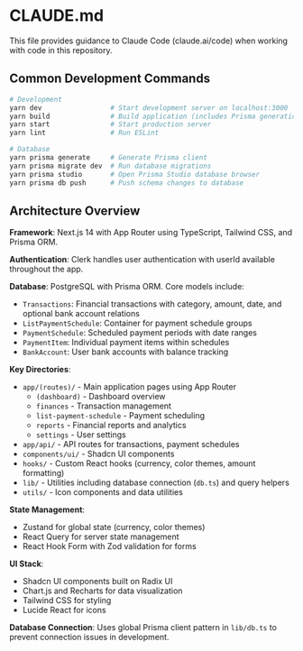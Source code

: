 # CLAUDE.md

This file provides guidance to Claude Code (claude.ai/code) when working with code in this repository.

## Common Development Commands

```bash
# Development
yarn dev                 # Start development server on localhost:3000
yarn build               # Build application (includes Prisma generation)
yarn start               # Start production server
yarn lint                # Run ESLint

# Database
yarn prisma generate     # Generate Prisma client
yarn prisma migrate dev  # Run database migrations
yarn prisma studio       # Open Prisma Studio database browser
yarn prisma db push      # Push schema changes to database
```

## Architecture Overview

**Framework**: Next.js 14 with App Router using TypeScript, Tailwind CSS, and Prisma ORM.

**Authentication**: Clerk handles user authentication with userId available throughout the app.

**Database**: PostgreSQL with Prisma ORM. Core models include:
- `Transactions`: Financial transactions with category, amount, date, and optional bank account relations
- `ListPaymentSchedule`: Container for payment schedule groups
- `PaymentSchedule`: Scheduled payment periods with date ranges
- `PaymentItem`: Individual payment items within schedules
- `BankAccount`: User bank accounts with balance tracking

**Key Directories**:
- `app/(routes)/` - Main application pages using App Router
  - `(dashboard)` - Dashboard overview
  - `finances` - Transaction management
  - `list-payment-schedule` - Payment scheduling
  - `reports` - Financial reports and analytics
  - `settings` - User settings
- `app/api/` - API routes for transactions, payment schedules
- `components/ui/` - Shadcn UI components
- `hooks/` - Custom React hooks (currency, color themes, amount formatting)
- `lib/` - Utilities including database connection (`db.ts`) and query helpers
- `utils/` - Icon components and data utilities

**State Management**: 
- Zustand for global state (currency, color themes)
- React Query for server state management
- React Hook Form with Zod validation for forms

**UI Stack**: 
- Shadcn UI components built on Radix UI
- Chart.js and Recharts for data visualization
- Tailwind CSS for styling
- Lucide React for icons

**Database Connection**: Uses global Prisma client pattern in `lib/db.ts` to prevent connection issues in development.